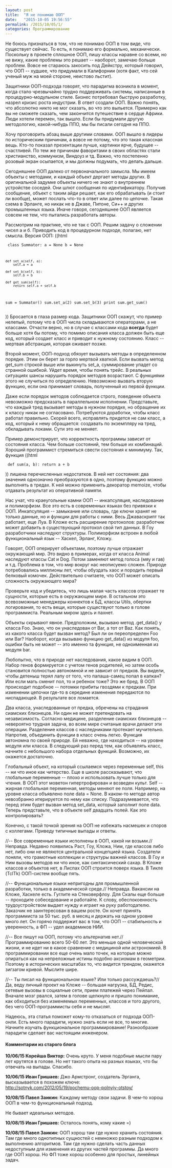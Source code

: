 ```yaml
---
layout: post
title:  "Я не понимаю ООП"
date:   "2015-10-05 19:56:55"
permalink: /2015/10/05/1/
categories: Программирование
---
```

Не боюсь признаться в том, что не понимаю ООП в том виде, что существует сейчас. То есть, я понимаю его формально, механически. Поскольку в проекте сплошное ООП, пишу классы наравне со всеми, но не вижу, какие проблемы это решает -- наоборот, замечаю больше проблем. Вовсе не стараюсь закосить под Дейкстру, который говорил, что ООП -- худшее, что придумали в Калифорнии (хотя факт, что сей ученый муж на моей стороне, неистово льстит).

Защитники ООП-подхода говорят, что парадигма возникла в момент, когда стало чрезвычайно трудно поддерживать системы, написанные в процедурно-модульном стиле. Бизнес потребовал быструю разработку, назрел кризис роста индустрии. В ответ создали ООП. Важно понять, что абсолютно никто не мог сказать, во что это выльется. Примерно как вы не сможете сказать, чем закончится путешествие в сердце Африки. Люди хотели перемен, так вышло. Если бы придумали другую методологию, какой-нибудь ППО, мы бы писали сегодня на ППО.

Хочу проговорить абзац выше другими словами. ООП вышло в лидеры по историческим причинам, а вовсе не потому, что это такая классная вещь. Кто-то показал презентации лучше, картинки ярче, будущее -- счастливей. По тем же причинам фаворитами в своих областях стали христианство, коммунизм, Виндоуз и тд. Важно, что постепенно розовый экран осыпается, и мы должны подумать, что делать дальше.

Сегодняшнее ООП далеко от первоначального замысла. Мы имеем объекты с методами, и каждый объект дергает методы других. В оригинальной задумке объекты ничего не знают о внутреннем устройстве соседей. Они шлют сообщения по идентификатору. Получив сообщение, объект с таким айди решает, как его обрабатывать (и стоит ли вообще), может послать что-то в ответ или далее по цепочке. Такая схема в Эрланге, но никак не в Джаве, Питоне, Си++ и других промышленных языка. Иначе говоря, сегодняшнее ООП является совсем не тем, что пытались разработать авторы. 

Рассмотрим на практике, что не так с ООП. Решим задачу о сложении чисел а и б. Приводить код в процедурном подходе, полагаю, нет смысла. Версия ООП:
((html <pre><code>
class Summator:
    a = None
    b = None

    def set_a(self, a):
        self.a = a

    def set_b(self, b):
        self.b = b

    def get_sum(self):
        return self.a + self.b

sum = Summator()
sum.set_a(2)
sum.set_b(3)
print sum.get_sum()
</code></pre>))
Бросается в глаза размер кода. Защитники ООП скажут, что пример нелепый, потому что в ООП числа складываются операторами, а не классами. Отчасти верно, но в случае с классами кода **всегда** будет больше хотя бы потому, что помимо описания класса должен быть еще код, который создает класс и приводит к нужному состоянию. Класс -- мертвая абстракция, которая оживает позже.

Второй момент, ООП-подход обязует вызывать методы в определенном порядке. Этим он берет за горло мертвой хваткой. Если вызвать метод get_sum строкой выше или выкинуть set_a, суммирование упадет со странной ошибкой. Уйдет время, чтобы понять трейс. В реальных ситуациях шансы нарушить порядок методов возрастают. С функциями этого не случиться по определению. Невозможно вызвать вторую функцию, если она принимает словарь, полученный из первой функции.
 
Даже если порядок методов соблюдается строго, поведение объекта невозможно предсказать в параллельном исполнении. Представьте, что каждый тред вызывает методы в нужном порядке, но обращение их к классу никак не согласовано. Потребуются доработки, чтобы класс работал правильно. Скорей всего, исправлять придется не сам класс, а код, который к нему обращается: создавать по экземпляру на тред, обкладывать локами. Сути это не меняет.

Пример демонстрирует, что корректность программы зависит от состояния класса. Чем больше состояний, тем больше их комбинаций. Хороший программист стремиться свести состояния к минимуму. Так, функция
((html <pre><code>
def sum(a, b):
    return a + b
</code></pre>))
лишена перечисленных недостатков. В ней нет состояния: два значения однозначно преобразуются в одно, поэтому функцию можно выполнять в тредах. К ней можно применить декоратор memoize, чтобы отдавать результат из оперативной памяти.

Нас учат, что краеугольные камни ООП -- инкапсуляция, наследование и полиморфизм. Все это есть в современных языках без привязки к ООП. Инкапсуляция -- замыкание или словарь, где ключи хранят не только данные, но и функции для работы с ними. Весь Джаваскрипт так работает, еще Луа. В Кложе есть расширение протоколов: разработчик может добавить в существующий протокол свой тип данных. В Гоу разработчики наследуют структуры. Полиморфизм встроен в любой функциональный язык -- Хаскел, Эрланг, Кложу.

Говорят, ООП оперирует объектами, поэтому лучше отражает окружающий мир. Это видно в примерах, когда от класса Animal наследуют классы Cat и Dog. Потом заменяют метод голоса (мяу и гав) и т.д. Проблема в том, что мир вокруг нас неописуемо сложен. Природе потребовались миллионы лет, чтобы обуздать хаос и породить первый белковый комочек. Действительно считаете, что ООП может описать сложность окружающего мира?

Проверьте код и убедитесь, что лишь малая часть классов отражает те сущности, которые есть в окружающем мире. В остальном это всевозможные менеджеры коннектов к БД, классы Utils, обертки логирования, то есть вещи, которые существуют только в голове программиста. Реальным миром здесь и пахнет.

Объекты скрывают явное. Предположим, вызываю метод .get_data() у класса Foo. Знаю, что он унаследован от Bar, а тот от Baz. Как понять, из какого класса будет вызван метод? Был ли он переопределен Foo или Bar? Наоборот, когда вызываю функцию get_data() из модуля foo, ошибки быть не может -- это именно та функция, не одноименная из модуля bar. 

Любопытно, что в природе нет наследования, какое видим в ООП. Набор генов формируется с учетом генов родителей, но затем особь становится полностью автономной и не зависит от предков. Вы видели, чтобы детеныш терял лапу от того, что папаша-самец попал в капкан? Или если мать сменит пол, то и ребенок тоже? Это же бред. В ООП происходит подобное -- потомки прибиты гвоздями к предкам. При изменении цепочки где-то в середине изменения передаются по ниспадающей. В результате все ломается. 

Два класса, унаследованные от предка, обречены на страдания сиамских близнецов. Ни один не может претендовать на независимость. Согласно медицине, разделение сиамских близнецов -- невероятно трудная задача, во всем мире считаные врачи делают эти операции. Разделение классов с наследниками протекает мучительно. Напротив, объединить функции в класс очень легко. Функция автономна по своей природе. Ей неважно, где находиться -- на уровне модуля или класса. В следующий раз перед тем, как объявлять класс, начните с небольшого набора отдельных функций.  Возможно, их окажется достаточно.

Глобальный объект, на который ссылаемся через переменные self, this -- ни что иное как читерство. Еще в школе рассказывают, что глобальные переменные -- плохо и использовать лучше только для чтения. В ООП этот моветон гипертрофирован и возведен культ. Self -- жирная глобальная переменная, методы меняют ее поля. Например, на уровне класса объявлено поле data = None. В каком-то методе автор невозбранно итерируется по нему как списку. Подразумевается, что перед этим будет вызван метод set_data, который заполнит поле data. Теперь представьте, что в объекте self двадцать полей. Как это контролировать?

Конечно, с такой точкой зрения на ООП не избежать насмешек и споров с коллегами. Приведу типичные выпады и ответы.

//-- Все современные языки исполнены в ООП, какой ни возьми.//
Неправда. Недавно появились Раст, Гоу, Кложа, Ним, где классов либо нет, либо они не являются центральной концепцией языка. Создатели поняли, что грамотные коллекции и структуры важней классов. В Гоу и Ним вызовы методов ни что иное, как синтаксический сахар. В Кложе классов и объектов нет, в Лиспах ООП строится поверх языка. В Тикле (TclTk) ООП-систем вообще пять.

//-- Функциональные языки непригодны для промышленной разработки, только в академической среде.//
Неправда. Вакансии на Кложе, Хаскеле есть. Гуглите на Стековерфлоу. Для Скалы еще больше -- проходите собеседование и работайте. К слову, обеспокоенность трудоустройством выдает нужду и играет на руку работодателю. Заказчик не заинтересован в вашем росте. Он хочет принять программиста за 50 тыс. руб. в месяц и держать на одном уровне много лет. Он горячо поддержит вас в том, что ООП -- стабильность и уверенность, а ФП -- удел академиков НИИ.

//-- Все пишут на ООП, потому что альтернатив нет.//
Программированию всего 50-60 лет. Это меньше одной человеческой жизни, и не идет ни в какое сравнение с медициной или астрономией. В программировании все еще очень мало точек, на которые можно опираться как на непреложные истины подобно аксиомам в геометрии. Поэтому в исторических масштабах то, что видится трендом, окажется зигзагом кривой. Мыслите шире.

//-- Ты писал на функциональном языке? Или только рассуждаешь?//
Да, веду личный проект на Кложе -- большая нагрузка, БД, Редис, сетевые вызовы в социалные сети, прием платежей через Пейпал. Вначале мозг рвался, затем в голове щелкнуло и пришло понимание, как обходиться без изменяемых переменных, классов и того другого, без чего ООП-программисты себя и не мыслят.

Надеюсь, эта статья поможет кому-то отказаться от подхода ООП-онли. Есть много парадигм, нужно знать если не все, то многие. Начните изучать функциональное программирование! Разнообразие парадигм сделает вас настоящим инженером.



#### Комментарии из старого блога


**10/06/15 Корейша Виктор:** Очень круто. У меня подобные мысли пару лет крутятся в голове. Но нет такого опыта на разных языках, что бы отвечать на выпады. Спасибо.


**10/06/15 Иван Гришаев:** Джо Армстронг, создатель Эрганга, высказывается в похожем ключе:
http://sotnyk.com/2012/05/19/pochemu-oop-polnyiy-otstoy/





**10/08/15 Павел Заикин:** Каждому методу свои задачи. В чем-то хорош ООП в чем-то функциональный подход.

Не бывает идеальных методов.


**10/08/15 Иван Гришаев:** Осталось понять, кому какие =)




**10/08/15 Павел Заикин:** ООП хорош там где нужно хранить состояния. Там где много однотипных сущностей с немножко разным подходом к выполнению алгоритмов. Там где нужно сделать часть данных недоступным для изменения из других частей программы. Да много где ООП хорош. Но ФП тоже хорош особенно для простых, линейных задач.




